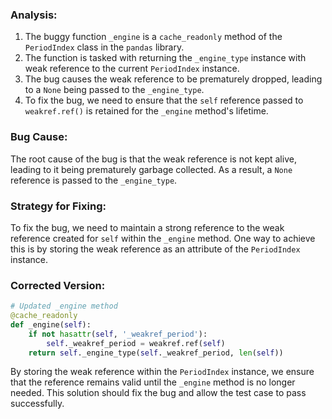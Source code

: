 ### Analysis:
1. The buggy function `_engine` is a `cache_readonly` method of the `PeriodIndex` class in the `pandas` library.
2. The function is tasked with returning the `_engine_type` instance with weak reference to the current `PeriodIndex` instance.
3. The bug causes the weak reference to be prematurely dropped, leading to a `None` being passed to the `_engine_type`.
4. To fix the bug, we need to ensure that the `self` reference passed to `weakref.ref()` is retained for the `_engine` method's lifetime.

### Bug Cause:
The root cause of the bug is that the weak reference is not kept alive, leading to it being prematurely garbage collected. As a result, a `None` reference is passed to the `_engine_type`.

### Strategy for Fixing:
To fix the bug, we need to maintain a strong reference to the weak reference created for `self` within the `_engine` method. One way to achieve this is by storing the weak reference as an attribute of the `PeriodIndex` instance.

### Corrected Version:
```python
# Updated _engine method
@cache_readonly
def _engine(self):
    if not hasattr(self, '_weakref_period'):
        self._weakref_period = weakref.ref(self)
    return self._engine_type(self._weakref_period, len(self))
```

By storing the weak reference within the `PeriodIndex` instance, we ensure that the reference remains valid until the `_engine` method is no longer needed. This solution should fix the bug and allow the test case to pass successfully.